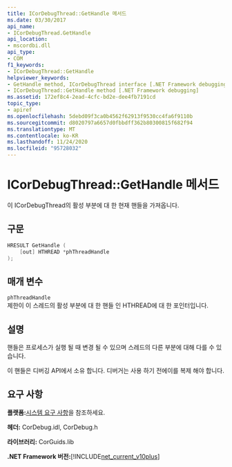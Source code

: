 ```yaml
---
title: ICorDebugThread::GetHandle 메서드
ms.date: 03/30/2017
api_name:
- ICorDebugThread.GetHandle
api_location:
- mscordbi.dll
api_type:
- COM
f1_keywords:
- ICorDebugThread::GetHandle
helpviewer_keywords:
- GetHandle method, ICorDebugThread interface [.NET Framework debugging]
- ICorDebugThread::GetHandle method [.NET Framework debugging]
ms.assetid: 172ef8c4-2ead-4cfc-bd2e-dee4fb7191cd
topic_type:
- apiref
ms.openlocfilehash: 5debd09f3ca0b4562f62913f9530cc4fa6f9110b
ms.sourcegitcommit: d8020797a6657d0fbbdff362b80300815f682f94
ms.translationtype: MT
ms.contentlocale: ko-KR
ms.lasthandoff: 11/24/2020
ms.locfileid: "95728032"
---
```

# <a name="icordebugthreadgethandle-method"></a>ICorDebugThread::GetHandle 메서드

이 ICorDebugThread의 활성 부분에 대 한 현재 핸들을 가져옵니다.  
  
## <a name="syntax"></a>구문  
  
```cpp  
HRESULT GetHandle (  
    [out] HTHREAD *phThreadHandle  
);  
```  
  
## <a name="parameters"></a>매개 변수  

 `phThreadHandle`  
 제한이 이 스레드의 활성 부분에 대 한 핸들 인 HTHREAD에 대 한 포인터입니다.  
  
## <a name="remarks"></a>설명  

 핸들은 프로세스가 실행 될 때 변경 될 수 있으며 스레드의 다른 부분에 대해 다를 수 있습니다.  
  
 이 핸들은 디버깅 API에서 소유 합니다. 디버거는 사용 하기 전에이를 복제 해야 합니다.  
  
## <a name="requirements"></a>요구 사항  

 **플랫폼:**[시스템 요구 사항](../../get-started/system-requirements.md)을 참조하세요.  
  
 **헤더:** CorDebug.idl, CorDebug.h  
  
 **라이브러리:** CorGuids.lib  
  
 **.NET Framework 버전:**[!INCLUDE[net_current_v10plus](../../../../includes/net-current-v10plus-md.md)]

